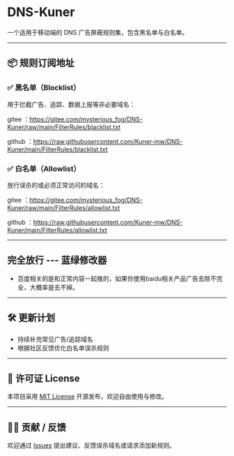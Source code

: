 # DNS-Kuner

一个适用于移动端的 DNS 广告屏蔽规则集，包含黑名单与白名单。

---

## 📦 规则订阅地址

### ✅ 黑名单（Blocklist）

用于拦截广告、追踪、数据上报等非必要域名：

gitee ：https://gitee.com/mysterious_fog/DNS-Kuner/raw/main/FilterRules/blacklist.txt

github ：https://raw.githubusercontent.com/Kuner-mw/DNS-Kuner/main/FilterRules/blacklist.txt

### ✅ 白名单（Allowlist）

放行误杀的或必须正常访问的域名：

gitee ：https://gitee.com/mysterious_fog/DNS-Kuner/raw/main/FilterRules/allowlist.txt

github ：https://raw.githubusercontent.com/Kuner-mw/DNS-Kuner/main/FilterRules/allowlist.txt

---
## 完全放行 ---  蓝绿修改器
- 百度相关的是和正常内容一起推的，如果你使用baidu相关产品广告去除不完全，大概率是去不掉。
---
## 🛠️ 更新计划

- 持续补充常见广告/追踪域名
- 根据社区反馈优化白名单误杀规则

---

## 📄 许可证 License

本项目采用 [MIT License](LICENSE) 开源发布，欢迎自由使用与修改。

---

## 🙋‍♀️ 贡献 / 反馈

欢迎通过 [Issues](https://github.com/Kuner-mw/DNS-Kuner/issues) 提出建议、反馈误杀域名或请求添加新规则。
